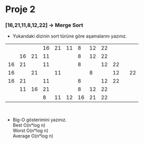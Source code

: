 # Proje 2

### [16,21,11,8,12,22] -> Merge Sort

- Yukarıdaki dizinin sort türüne göre aşamalarını yazınız.


|  |  |  |  |  |  |  |  |  |  |  |  |
|--|--|--|--|--|--|--|--|--|--|--|--|
|  |  |  |16|21|11|8 |12|22|  |  |  |
|  |16|21|11|  |  |8 |12|22|  |  |  |
|16|21|  |11|  |  |8 |  |12|22|  |  |
|16|  |21|  |11|  |  |8 |  |12|  |22|
|16|21|  |11|  |  |8 |  |12|22|  |  |
|  |11|16|21|  |  |8 |12|22|  |  |  |
|  |  |  |8|11|12|16|21|22|  |  |  |

<br />

- Big-O gösterimini yazınız. <br/>
  Best O(n\*log n)  <br />
  Worst O(n\*log n) <br />
  Average O(n\*log n) <br />
